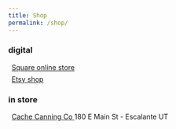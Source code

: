 ```yaml
---
title: Shop
permalink: /shop/
---
```


<style>
.shop-link {
  margin: 0.5em;
}
</style>

<h3>digital</h3>
<div class="shop-link">
  <a href="https://mickymakes.square.site" target="_blank">
    Square online store
  </a>
</div>
<div class="shop-link">
  <a href="https://www.etsy.com/shop/MickyMakery" target="_blank">
    Etsy shop
  </a>
</div>


<h3>in store</h3>
<div class="shop-link">
  <a href="https://cachecanning.com/" target="_blank">
    Cache Canning Co
  </a>
  180 E Main St - Escalante UT
</div>
